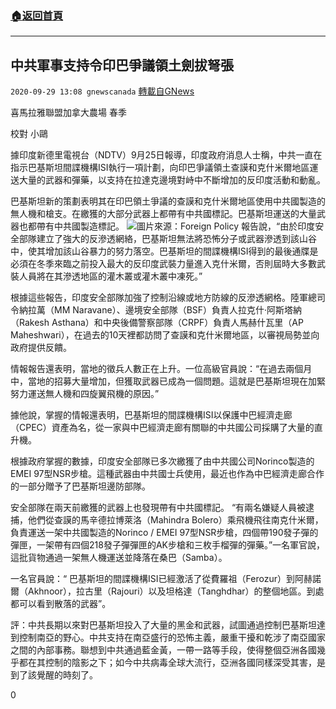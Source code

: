 ###  [:house:返回首頁](https://github.com/ourhimalayas/txt)
---

## 中共軍事支持令印巴爭議領土劍拔弩張
`2020-09-29 13:08 gnewscanada` [轉載自GNews](https://gnews.org/zh-hant/391149/)

喜馬拉雅聯盟加拿大農場 春季

校對 小鷗

據印度新德里電視台（NDTV）9月25日報導，印度政府消息人士稱，中共一直在指示巴基斯坦間諜機構ISI執行一項計劃，向印巴爭議領土查謨和克什米爾地區運送大量的武器和彈藥，以支持在拉達克邊境對峙中不斷增加的反印度活動和動亂。

巴基斯坦新的策劃表明其在印巴領土爭議的查謨和克什米爾地區使用中共國製造的無人機和槍支。在繳獲的大部分武器上都帶有中共國標記。巴基斯坦運送的大量武器也都帶有中共國製造標記。
![]()![](https://s3.amazonaws.com/gnews-media-offload/wp-content/uploads/2020/09/29130032/ForeignPolicy-India.jpg)圖片來源：Foreign Policy
報告說，“由於印度安全部隊建立了強大的反滲透網絡，巴基斯坦無法將恐怖分子或武器滲透到該山谷中，使其增加該山谷暴力的努力落空。巴基斯坦的間諜機構ISI得到的最後通牒是必須在冬季來臨之前投入最大的反印度武裝力量進入克什米爾，否則屆時大多數武裝人員將在其滲透地區的灌木叢或灌木叢中凍死。”

根據這些報告，印度安全部隊加強了控制沿線或地方防線的反滲透網格。陸軍總司令納拉萬（MM Naravane）、邊境安全部隊（BSF）負責人拉克什·阿斯塔納（Rakesh Asthana）和中央後備警察部隊（CRPF）負責人馬赫什瓦里（AP Maheshwari），在過去的10天裡都訪問了查謨和克什米爾地區，以審視局勢並向政府提供反饋。

情報報告還表明，當地的徵兵人數正在上升。一位高級官員說：“在過去兩個月中，當地的招募大量增加，但獲取武器已成為一個問題。這就是巴基斯坦現在加緊努力運送無人機和四旋翼飛機的原因。”

據他說，掌握的情報還表明，巴基斯坦的間諜機構ISI以保護中巴經濟走廊（CPEC）資產為名，從一家與中巴經濟走廊有關聯的中共國公司採購了大量的直升機。

根據政府掌握的數據，印度安全部隊已多次繳獲了由中共國公司Norinco製造的EMEI 97型NSR步槍。這種武器由中共國士兵使用，最近也作為中巴經濟走廊合作的一部分贈予了巴基斯坦邊防部隊。

安全部隊在兩天前繳獲的武器上也發現帶有中共國標記。 “有兩名嫌疑人員被逮捕，他們從查謨的馬辛德拉博萊洛（Mahindra Bolero）乘飛機飛往南克什米爾，負責運送一架中共國製造的Norinco / EMEI 97型NSR步槍，四個帶190發子彈的彈匣，一架帶有四個218發子彈彈匣的AK步槍和三枚手榴彈的彈藥。”一名軍官說，這批貨物通過一架無人機運送並降落在桑巴（Samba）。

一名官員說：“ 巴基斯坦的間諜機構ISI已經激活了從費羅祖（Ferozur）到阿赫諾爾（Akhnoor），拉古里（Rajouri）以及坦格達（Tanghdhar）的整個地區。到處都可以看到散落的武器”。

評：中共長期以來對巴基斯坦投入了大量的黑金和武器，試圖通過控制巴基斯坦達到控制南亞的野心。中共支持在南亞盛行的恐怖主義，嚴重干擾和乾涉了南亞國家之間的內部事務。聯想到中共通過藍金黃，一帶一路等手段，使得整個亞洲各國幾乎都在其控制的陰影之下；如今中共病毒全球大流行，亞洲各國同樣深受其害，是到了該覺醒的時刻了。

0

